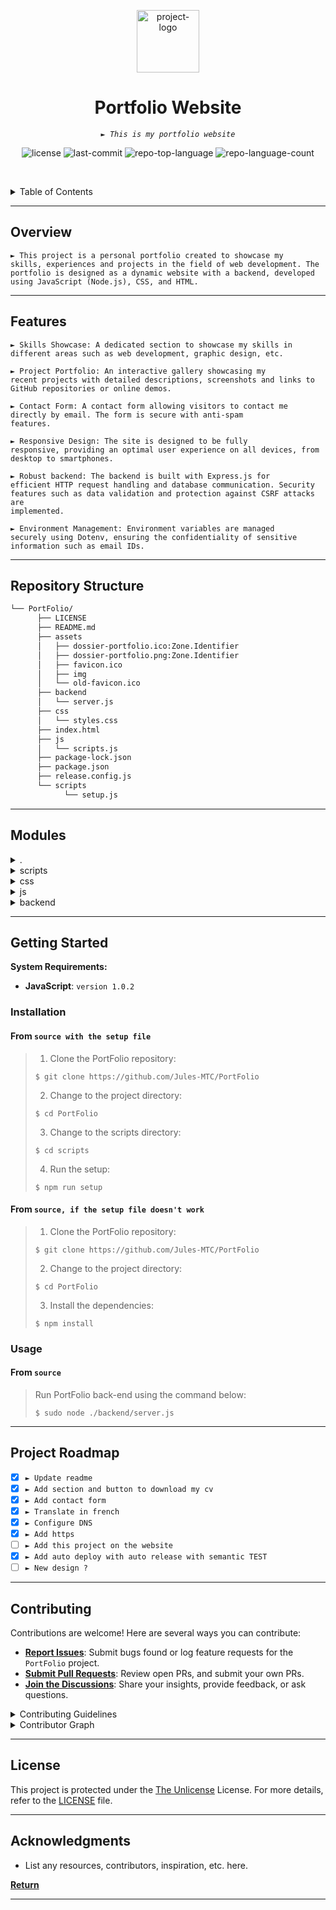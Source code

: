 <p align="center">
   <img src="https://raw.githubusercontent.com/Jules-MTC/PortFolio/int/assets/favicon.ico" width="100" alt="project-logo">
</p>
<p align="center">
      <h1 align="center">Portfolio Website</h1>
</p>
<p align="center">
      <em><code>► This is my portfolio website</code></em>
</p>
<p align="center">
   <img src="https://img.shields.io/github/license/Jules-MTC/PortFolio?style=default&logo=opensourceinitiative&logoColor=white&color=0080ff" alt="license">
   <img src="https://img.shields.io/github/last-commit/Jules-MTC/PortFolio?style=default&logo=git&logoColor=white&color=0080ff" alt="last-commit">
   <img src="https://img.shields.io/github/languages/top/Jules-MTC/PortFolio?style=default&color=0080ff" alt="repo-top-language">
   <img src="https://img.shields.io/github/languages/count/Jules-MTC/PortFolio?style=default&color=0080ff" alt="repo-language-count">
<p>
<p align="center">
   <!-- default option, no dependency badges. -->
</p>

<br><!-- TABLE OF CONTENTS -->
<details>
   <summary>Table of Contents</summary><br>

- [ Overview](#-overview)
- [ Features](#-features)
- [ Repository Structure](#-repository-structure)
- [ Modules](#-modules)
- [ Getting Started](#-getting-started)
   - [ Installation](#-installation)
   - [ Usage](#-usage)
- [ Project Roadmap](#-project-roadmap)
- [ Contributing](#-contributing)
- [ License](#-license)
- [ Acknowledgments](#-acknowledgments)
</details>
<hr>

##  Overview

<code>► This project is a personal portfolio created to showcase my skills, experiences and projects in the field of web development. The portfolio is designed as a dynamic website with a backend, developed using JavaScript (Node.js), CSS, and HTML.</code>

---

##  Features

<code>► Skills Showcase: A dedicated section to showcase my skills in different areas such as web development, graphic design, etc.</code>

<code>► Project Portfolio: An interactive gallery showcasing my recent projects with detailed descriptions, screenshots and links to GitHub repositories or online demos.</code>

<code>► Contact Form: A contact form allowing visitors to contact me directly by email. The form is secure with anti-spam features.</code>

<code>► Responsive Design: The site is designed to be fully responsive, providing an optimal user experience on all devices, from desktop to smartphones.</code>

<code>► Robust backend: The backend is built with Express.js for efficient HTTP request handling and database communication. Security features such as data validation and protection against CSRF attacks are implemented.</code>

<code>► Environment Management: Environment variables are managed securely using Dotenv, ensuring the confidentiality of sensitive information such as email IDs.</code>

---

##  Repository Structure

```sh
└── PortFolio/
      ├── LICENSE
      ├── README.md
      ├── assets
      │   ├── dossier-portfolio.ico:Zone.Identifier
      │   ├── dossier-portfolio.png:Zone.Identifier
      │   ├── favicon.ico
      │   ├── img
      │   └── old-favicon.ico
      ├── backend
      │   └── server.js
      ├── css
      │   └── styles.css
      ├── index.html
      ├── js
      │   └── scripts.js
      ├── package-lock.json
      ├── package.json
      ├── release.config.js
      └── scripts
            └── setup.js
```

---

##  Modules

<details closed><summary>.</summary>

| File                                                                                      | Summary                         |
| ---                                                                                       | ---                             |
| [package.json](https://github.com/Jules-MTC/PortFolio/blob/master/package.json)           | <code>► This package.json file defines scripts and dependencies</code> |
| [package-lock.json](https://github.com/Jules-MTC/PortFolio/blob/master/package-lock.json) | <code>► The package-lock.json file records exact dependencies and their specific versions to ensure reproducibility of installations</code> |
| [release.config.js](https://github.com/Jules-MTC/PortFolio/blob/master/release.config.js) | <code>► The release.config.js file is used to configure the automatic code versioning and release process.</code> |
| [index.html](https://github.com/Jules-MTC/PortFolio/blob/master/index.html)               | <code>► The index.html file is the home page of the Portfolio website.</code> |

</details>

<details closed><summary>scripts</summary>

| File                                                                            | Summary                         |
| ---                                                                             | ---                             |
| [setup.js](https://github.com/Jules-MTC/PortFolio/blob/master/scripts/setup.js) | <code>► The setup.js file is used to configure and initialize.</code> |

</details>

<details closed><summary>css</summary>

| File                                                                            | Summary                         |
| ---                                                                             | ---                             |
| [styles.css](https://github.com/Jules-MTC/PortFolio/blob/master/css/styles.css) | <code>► The styles.css file contains CSS styles for presentation and formatting.</code> |

</details>

<details closed><summary>js</summary>

| File                                                                           | Summary                         |
| ---                                                                            | ---                             |
| [scripts.js](https://github.com/Jules-MTC/PortFolio/blob/master/js/scripts.js) | <code>► The scripts.js file contains JavaScript scripts to add interactive features.</code> |

</details>

<details closed><summary>backend</summary>

| File                                                                              | Summary                         |
| ---                                                                               | ---                             |
| [server.js](https://github.com/Jules-MTC/PortFolio/blob/master/backend/server.js) | <code>► The server.js file is the entry point to your backend server.</code> |

</details>

---

##  Getting Started

**System Requirements:**

* **JavaScript**: `version 1.0.2`

###  Installation

<h4>From <code>source with the setup file</code></h4>

> 1. Clone the PortFolio repository:
>
> ```console
> $ git clone https://github.com/Jules-MTC/PortFolio
> ```
>
> 2. Change to the project directory:
> ```console
> $ cd PortFolio
> ```
> 3. Change to the scripts directory:
> ```console
> $ cd scripts
> ```
>
> 4. Run the setup:
> ```console
> $ npm run setup
> ```
<h4>From <code>source, if the setup file doesn't work</code></h4>

> 1. Clone the PortFolio repository:
>
> ```console
> $ git clone https://github.com/Jules-MTC/PortFolio
> ```
>
> 2. Change to the project directory:
> ```console
> $ cd PortFolio
> ```
>
> 3. Install the dependencies:
> ```console
> $ npm install
> ```

###  Usage

<h4>From <code>source</code></h4>

> Run PortFolio back-end using the command below:
> ```console
> $ sudo node ./backend/server.js
> ```

---

##  Project Roadmap

- [X] `► Update readme`
- [X] `► Add section and button to download my cv`
- [X] `► Add contact form`
- [X] `► Translate in french`
- [X] `► Configure DNS`
- [X] `► Add https`
- [ ] `► Add this project on the website`
- [X] `► Add auto deploy with auto release with semantic TEST`
- [ ] `► New design ?`

---

##  Contributing

Contributions are welcome! Here are several ways you can contribute:

- **[Report Issues](https://github.com/Jules-MTC/PortFolio/issues)**: Submit bugs found or log feature requests for the `PortFolio` project.
- **[Submit Pull Requests](https://github.com/Jules-MTC/PortFolio/blob/main/CONTRIBUTING.md)**: Review open PRs, and submit your own PRs.
- **[Join the Discussions](https://github.com/Jules-MTC/PortFolio/discussions)**: Share your insights, provide feedback, or ask questions.

<details closed>
<summary>Contributing Guidelines</summary>

1. **Fork the Repository**: Start by forking the project repository to your github account.
2. **Clone Locally**: Clone the forked repository to your local machine using a git client.
    ```sh
    git clone https://github.com/Jules-MTC/PortFolio
    ```
3. **Create a New Branch**: Always work on a new branch, giving it a descriptive name.
    ```sh
    git checkout -b new-feature-x
    ```
4. **Make Your Changes**: Develop and test your changes locally.
5. **Commit Your Changes**: Commit with a clear message describing your updates.
    ```sh
    git commit -m 'Implemented new feature x.'
    ```
6. **Push to github**: Push the changes to your forked repository.
    ```sh
    git push origin new-feature-x
    ```
7. **Submit a Pull Request**: Create a PR against the original project repository. Clearly describe the changes and their motivations.
8. **Review**: Once your PR is reviewed and approved, it will be merged into the main branch. Congratulations on your contribution!
</details>

<details closed>
<summary>Contributor Graph</summary>
<br>
<p align="center">
    <a href="https://github.com{/Jules-MTC/PortFolio/}graphs/contributors">
         <img src="https://contrib.rocks/image?repo=Jules-MTC/PortFolio">
    </a>
</p>
</details>

---

##  License

This project is protected under the [The Unlicense](https://https://choosealicense.com/licenses/unlicense/) License. For more details, refer to the [LICENSE](https://choosealicense.com/licenses/) file.

---

##  Acknowledgments

- List any resources, contributors, inspiration, etc. here.

[**Return**](#-overview)

---
